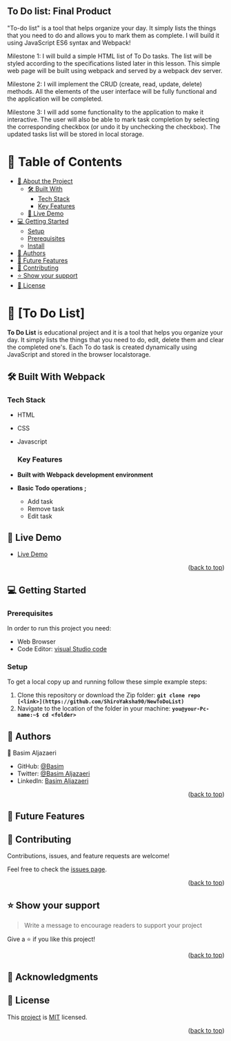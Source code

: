<a name="readme-top"></a>
## To Do list: Final Product <!---Title of Project-->

"To-do list" is a tool that helps organize your day. It simply lists the things that you need to do and allows you to mark them as complete. I will build it using JavaScript ES6 syntax and Webpack!

Milestone 1: I will build a simple HTML list of To Do tasks. The list will be styled according to the specifications listed later in this lesson. This simple web page will be built using webpack and served by a webpack dev server.

Milestone 2: I will implement the CRUD (create, read, update, delete) methods. All the elements of the user interface will be fully functional and the application will be completed.

Milestone 3: I will add some functionality to the application to make it interactive. The user will also be able to mark task completion by selecting the corresponding checkbox (or undo it by unchecking the checkbox). The updated tasks list will be stored in local storage.
# 📗 Table of Contents

- [📖 About the Project](#about-project)
  - [🛠 Built With](#built-with)
    - [Tech Stack](#tech-stack)
    - [Key Features](#key-features)
    <!-- - [Key Features](#key-features) -->
  - [🚀 Live Demo](#live-demo)
- [💻 Getting Started](#getting-started)
  - [Setup](#setup)
  - [Prerequisites](#prerequisites)
  - [Install](#install)
    <!-- - [Usage](#usage) -->
    <!-- - [Run tests](#run-tests) -->
    <!-- - [Deployment](#triangular_flag_on_post-deployment) -->
- [👥 Authors](#authors)
- [🔭 Future Features](#future-features)
- [🤝 Contributing](#contributing)
- [⭐️ Show your support](#support)
  <!-- - [🙏 Acknowledgements](#acknowledgements) -->
  <!-- - [❓ FAQ](#faq) -->
- [📝 License](#license)

<!-- PROJECT DESCRIPTION -->

# 📖 [To Do List] <a name="about-project"></a>


**To Do List** is educational project and it is a tool that helps you organize your day. It simply lists the things that you need to do, edit, delete them and clear the completed one's. Each To do task is created dynamically using JavaScript and stored in the browser localstorage.

## 🛠 Built With <a name="built-with">Webpack</a>
### Tech Stack <a name="tech-stack">
- HTML
- CSS
- Javascript

  ### Key Features <a name="key-features"></a>

- **Built with Webpack development environment**
- **Basic Todo operations ;**
  - Add task
  - Remove task
  - Edit task

<!-- LIVE DEMO -->

## 🚀 Live Demo <a name="live-demo"></a>


- [Live Demo]()
<p align="right">(<a href="#readme-top">back to top</a>)</p>

<!-- GETTING STARTED -->

## 💻 Getting Started <a name="getting-started"></a>


### Prerequisites

In order to run this project you need:

- Web Browser
- Code Editor: [visual Studio code](https://code.visualstudio.com/)


### Setup

To get a local copy up and running follow these simple example steps:
1. Clone this repository or download the Zip folder:
**``git clone repo [<link>](https://github.com/ShiroYaksha90/NewToDoList)``**
1. Navigate to the location of the folder in your machine:
**``you@your-Pc-name:~$ cd <folder>``**




## 👥 Authors <a name="authors"></a>


👤 Basim Aljazaeri

- GitHub: [@Basim](https://github.com/ShiroYaksha90)
- Twitter: [@Basim Aljazaeri](https://twitter.com/Basim_AlJazaeri)
- LinkedIn: [Basim Aljazaeri](https://www.linkedin.com/in/basim-aljazaeri-603682201/)
<p align="right">(<a href="#readme-top">back to top</a>)</p>
  
## 🔭 Future Features <a name="future-features"></a>

## 🤝 Contributing <a name="contributing"></a>

Contributions, issues, and feature requests are welcome!

Feel free to check the [issues page](../../issues/).

<p align="right">(<a href="#readme-top">back to top</a>)</p>


## ⭐️ Show your support <a name="support"></a>

> Write a message to encourage readers to support your project

Give a ⭐️ if you like this project!

<p align="right">(<a href="#readme-top">back to top</a>)</p>

<!-- ACKNOWLEDGEMENTS -->

## 🙏 Acknowledgments <a name="acknowledgements"></a>




## 📝 License <a name="license"></a>

This [project](https://github.com/ShiroYaksha90/NewToDoList) is [MIT](https://github.com/ShiroYaksha90/NewToDoList/blob/list-structure/LICENSE) licensed.

<p align="right">(<a href="#readme-top">back to top</a>)</p>
